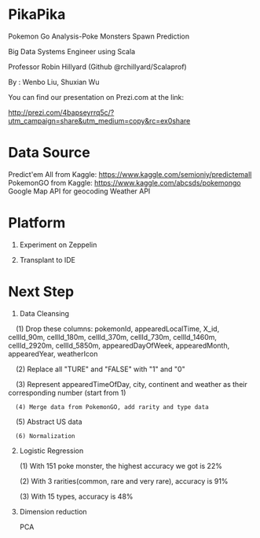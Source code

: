 # PikaPika
Pokemon Go Analysis-Poke Monsters Spawn Prediction

Big Data Systems Engineer using Scala

Professor Robin Hillyard (Github @rchillyard/Scalaprof)

By : Wenbo Liu, Shuxian Wu
     
You can find our presentation on Prezi.com at the link:

http://prezi.com/4bapseyrrq5c/?utm_campaign=share&utm_medium=copy&rc=ex0share

# Data Source
Predict'em All from Kaggle: https://www.kaggle.com/semioniy/predictemall
PokemonGO from Kaggle: https://www.kaggle.com/abcsds/pokemongo
Google Map API for geocoding
Weather API

# Platform

1. Experiment on Zeppelin

2. Transplant to IDE

# Next Step

1. Data Cleansing
     
     (1) Drop these columns: pokemonId, appearedLocalTime, X_id, cellId_90m, cellId_180m, cellId_370m, cellId_730m, cellId_1460m, cellId_2920m, cellId_5850m, appearedDayOfWeek, appearedMonth, appearedYear, weatherIcon
     
     (2) Replace all "TURE" and "FALSE" with "1" and "0"
     
     (3) Represent appearedTimeOfDay, city, continent and weather as their corresponding number (start from 1)
     
      (4) Merge data from PokemonGO, add rarity and type data
     
     (5) Abstract US data
     
      (6) Normalization
     
2. Logistic Regression

     (1) With 151 poke monster, the highest accuracy we got is 22%
     
      (2) With 3 rarities(common, rare and very rare), accuracy is 91%
     
      (3) With 15 types, accuracy is 48%
     
3. Dimension reduction
     
     PCA 
